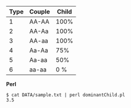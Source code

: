 
| Type | Couple | Child|
|---|---| -- |
| 1 | AA-AA| 100% |
| 2 | AA-Aa| 100% |
| 3 | AA-aa| 100% |
| 4 | Aa-Aa| 75% |
| 5 | Aa-aa| 50% |
| 6 | aa-aa| 0 % |

**Perl**

```
$ cat DATA/sample.txt | perl dominantChild.pl
3.5
```